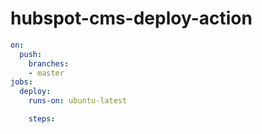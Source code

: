 # hubspot-cms-deploy-action

```yaml
on:
  push:
    branches:
    - master
jobs:
  deploy:
    runs-on: ubuntu-latest

    steps:
```
